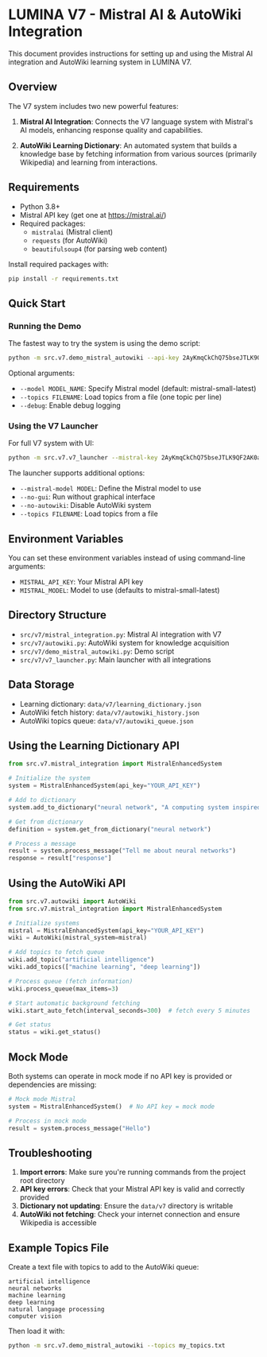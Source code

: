 # LUMINA V7 - Mistral AI & AutoWiki Integration

This document provides instructions for setting up and using the Mistral AI integration and AutoWiki learning system in LUMINA V7.

## Overview

The V7 system includes two new powerful features:

1. **Mistral AI Integration**: Connects the V7 language system with Mistral's AI models, enhancing response quality and capabilities.

2. **AutoWiki Learning Dictionary**: An automated system that builds a knowledge base by fetching information from various sources (primarily Wikipedia) and learning from interactions.

## Requirements

- Python 3.8+
- Mistral API key (get one at https://mistral.ai/)
- Required packages:
  - `mistralai` (Mistral client)
  - `requests` (for AutoWiki)
  - `beautifulsoup4` (for parsing web content)

Install required packages with:
```bash
pip install -r requirements.txt
```

## Quick Start

### Running the Demo

The fastest way to try the system is using the demo script:

```bash
python -m src.v7.demo_mistral_autowiki --api-key 2AyKmqCkChQ75bseJTLK9QF2AK0aefJP
```

Optional arguments:
- `--model MODEL_NAME`: Specify Mistral model (default: mistral-small-latest)
- `--topics FILENAME`: Load topics from a file (one topic per line)
- `--debug`: Enable debug logging

### Using the V7 Launcher

For full V7 system with UI:

```bash
python -m src.v7.v7_launcher --mistral-key 2AyKmqCkChQ75bseJTLK9QF2AK0aefJP
```

The launcher supports additional options:
- `--mistral-model MODEL`: Define the Mistral model to use
- `--no-gui`: Run without graphical interface
- `--no-autowiki`: Disable AutoWiki system
- `--topics FILENAME`: Load topics from a file

## Environment Variables

You can set these environment variables instead of using command-line arguments:

- `MISTRAL_API_KEY`: Your Mistral API key
- `MISTRAL_MODEL`: Model to use (defaults to mistral-small-latest)

## Directory Structure

- `src/v7/mistral_integration.py`: Mistral AI integration with V7
- `src/v7/autowiki.py`: AutoWiki system for knowledge acquisition
- `src/v7/demo_mistral_autowiki.py`: Demo script
- `src/v7/v7_launcher.py`: Main launcher with all integrations

## Data Storage

- Learning dictionary: `data/v7/learning_dictionary.json`
- AutoWiki fetch history: `data/v7/autowiki_history.json`
- AutoWiki topics queue: `data/v7/autowiki_queue.json`

## Using the Learning Dictionary API

```python
from src.v7.mistral_integration import MistralEnhancedSystem

# Initialize the system
system = MistralEnhancedSystem(api_key="YOUR_API_KEY")

# Add to dictionary
system.add_to_dictionary("neural network", "A computing system inspired by biological neural networks")

# Get from dictionary
definition = system.get_from_dictionary("neural network")

# Process a message
result = system.process_message("Tell me about neural networks")
response = result["response"]
```

## Using the AutoWiki API

```python
from src.v7.autowiki import AutoWiki
from src.v7.mistral_integration import MistralEnhancedSystem

# Initialize systems
mistral = MistralEnhancedSystem(api_key="YOUR_API_KEY")
wiki = AutoWiki(mistral_system=mistral)

# Add topics to fetch queue
wiki.add_topic("artificial intelligence")
wiki.add_topics(["machine learning", "deep learning"])

# Process queue (fetch information)
wiki.process_queue(max_items=3)

# Start automatic background fetching
wiki.start_auto_fetch(interval_seconds=300)  # fetch every 5 minutes

# Get status
status = wiki.get_status()
```

## Mock Mode

Both systems can operate in mock mode if no API key is provided or dependencies are missing:

```python
# Mock mode Mistral
system = MistralEnhancedSystem()  # No API key = mock mode

# Process in mock mode
result = system.process_message("Hello")
```

## Troubleshooting

1. **Import errors**: Make sure you're running commands from the project root directory
2. **API key errors**: Check that your Mistral API key is valid and correctly provided
3. **Dictionary not updating**: Ensure the `data/v7` directory is writable
4. **AutoWiki not fetching**: Check your internet connection and ensure Wikipedia is accessible

## Example Topics File

Create a text file with topics to add to the AutoWiki queue:

```
artificial intelligence
neural networks
machine learning
deep learning
natural language processing
computer vision
```

Then load it with:
```bash
python -m src.v7.demo_mistral_autowiki --topics my_topics.txt
``` 